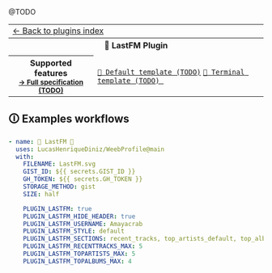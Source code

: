 <!--header-->
<table>
  <tr><td colspan="2"><a href="/README.md#-plugins">← Back to plugins index</a></td></tr>
  <tr><th colspan="2">🎵 LastFM Plugin</th></tr>
  <tr><td colspan="2" align="center"></td></tr>

  <tr>
    <th rowspan="3">Supported features<br><sub><a href="metadata.yml">→ Full specification (TODO)</a></sub></th>
    <td>
    <a href="/source/templates/default/README.md"><code>📗 Default template (TODO)</code></a>
    <a href="/source/templates/terminal/README.md"><code>📙 Terminal template (TODO) </code></a>
    </td>
  </tr>
@TODO
</table>

<!--/options-->

## 🛈 Examples workflows

<!--examples-->

```yaml
- name: 🦀 LastFM 🦀
  uses: LucasHenriqueDiniz/WeebProfile@main
  with:
    FILENAME: LastFM.svg
    GIST_ID: ${{ secrets.GIST_ID }}
    GH_TOKEN: ${{ secrets.GH_TOKEN }}
    STORAGE_METHOD: gist
    SIZE: half

    PLUGIN_LASTFM: true
    PLUGIN_LASTFM_HIDE_HEADER: true
    PLUGIN_LASTFM_USERNAME: Amayacrab
    PLUGIN_LASTFM_STYLE: default
    PLUGIN_LASTFM_SECTIONS: recent_tracks, top_artists_default, top_albums_grid
    PLUGIN_LASTFM_RECENTTRACKS_MAX: 5
    PLUGIN_LASTFM_TOPARTISTS_MAX: 5
    PLUGIN_LASTFM_TOPALBUMS_MAX: 4
```

<!--/examples-->
